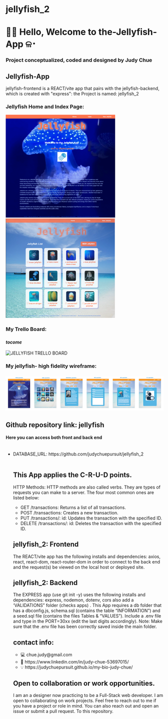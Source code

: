 # jellyfish_2

<!DOCTYPE html>
<html>
  <head>
   <h1>👋🏻 Hello,  Welcome to the-Jellyfish-App ଳ･</h1>
<h3>Project conceptualized, coded and designed by Judy Chue</h3>
  </head>
  <body>
    <h2>Jellyfish-App</h2>
    <p>
jellyfish-frontend is a REACT/vite app that pairs with the jellyfish-backend, which is created with "express": the Project is named:
jellyfish_2

<h3>Jellyfish Home and Index Page:</h3> 
<img alt="Jellyfish Home Page" src="jellyfish-frontend/public/HOME.png" width="350"></img>
<img alt="Jellyfish Index Page" src="jellyfish-frontend/public/INDEX.png" width="350"></img>

<br> 
<h3>My Trello Board:<h3> <h4><i>tocome</i></h4>
<img alt="JELLYFISH TRELLO BOARD" 
<!--   "edit the path when Trello board is done" -->
<!-- src="img/Judy Budget app Trello Board.png" width="550"></img> -->

<h3>My jellyfish- high fidelity wireframe:<h3> 
<img alt="Jellyfish HF Wireframe" src="jellyfish-frontend/public/jellyfish_HF_wireframe.png" width="750"></img>
<!-- jellyfish_HF_wireframe.png -->
<h2> Github repository link: jellyfish </h2>
<h4>Here you can access both front and back end</h4>
<ul>
<br>
      <li>DATABASE_URL: https://github.com/judychuepursuit/jellyfish_2</li>
<br>
<h2> This App applies the C-R-U-D points.</h2>
<p>HTTP Methods: HTTP methods are also called verbs. They are types of requests you can make to a server. The four most common ones are listed below:</p>
<ul>
      <li>GET /transactions: Returns a list of all transactions.</li>
      <li>POST /transactions: Creates a new transaction.</li>
      <li>PUT /transactions/: id: Updates the transaction with the specified ID.</li>
      <li>DELETE /transactions/: id: Deletes the transaction with the specified ID.</li>
</ul>
<h2>jellyfish_2: Frontend</h2>
<p>
  The REACT/vite app has the following installs and dependencies: axios, react, react-dom, react-router-dom in order to connect to the back end and the request(s) be viewed on the local host or deployed site.
<br>
<h2>jellyfish_2: Backend</h2>
  The EXPRESS app (use git init -y) uses the following installs and dependencies: express, nodemon, dotenv, cors also add a ‘VALIDATIONS” folder (checks apps) . 
  This App requires a db folder that has a dbconfig.js, schema.sql (contains the table “INFORMATION”) and a seed.sql file (contains the files Tables & “VALUES”).
  Include a .env file and type in the PORT=30xx (edit the last digits accordingly). 
  Note: Make sure that the .env file has been correctly saved inside the main folder.  
<h2>contact info:</h2>
<ul>
    <li>💻  chue.judy@gmail.com</li>
    <li>💟  https://www.linkedin.com/in/judy-chue-53697015/</li>
    <li>💡  https://judychuepursuit.github.io/my-bio-judy-chue/</li>
</ul>
</p>
<h2>Open to collaboration or work opportunities.</h2>
<p>
I am an a designer now practicing to be a Full-Stack web developer. I am open to collaborating on work projects. Feel free to reach out to me if you have a project or role in mind. You can also reach out and open an issue or submit a pull request. To this repository.</p>
